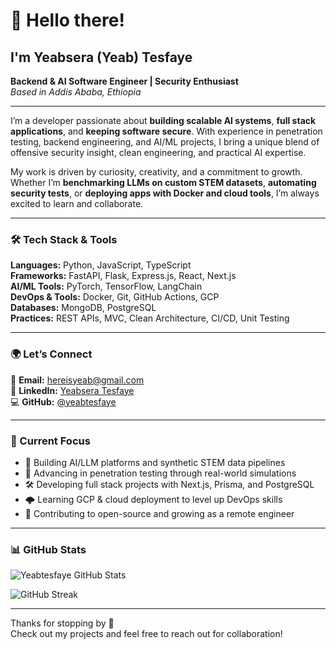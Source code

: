 # 👋 Hello there!  
## I'm **Yeabsera (Yeab) Tesfaye**  

**Backend & AI Software Engineer | Security Enthusiast**  
*Based in Addis Ababa, Ethiopia*

---

I’m a developer passionate about **building scalable AI systems**, **full stack applications**, and **keeping software secure**. With experience in penetration testing, backend engineering, and AI/ML projects, I bring a unique blend of offensive security insight, clean engineering, and practical AI expertise.  

My work is driven by curiosity, creativity, and a commitment to growth. Whether I’m **benchmarking LLMs on custom STEM datasets**, **automating security tests**, or **deploying apps with Docker and cloud tools**, I’m always excited to learn and collaborate.  

---

### 🛠️ Tech Stack & Tools

**Languages:** Python, JavaScript, TypeScript  
**Frameworks:** FastAPI, Flask, Express.js, React, Next.js  
**AI/ML Tools:** PyTorch, TensorFlow, LangChain  
**DevOps & Tools:** Docker, Git, GitHub Actions, GCP  
**Databases:** MongoDB, PostgreSQL  
**Practices:** REST APIs, MVC, Clean Architecture, CI/CD, Unit Testing  

---

### 🌍 Let’s Connect

📧 **Email:** [hereisyeab@gmail.com](mailto:hereisyeab@gmail.com)  
🔗 **LinkedIn:** [Yeabsera Tesfaye](https://www.linkedin.com/in/yeab-tesefaye/)  
💻 **GitHub:** [@yeabtesfaye](https://github.com/yeabtesfaye)  

---

### 📌 Current Focus

- 🤖 Building AI/LLM platforms and synthetic STEM data pipelines  
- 🔐 Advancing in penetration testing through real-world simulations  
- 🛠 Developing full stack projects with Next.js, Prisma, and PostgreSQL  
- 🌩 Learning GCP & cloud deployment to level up DevOps skills  
- 🤝 Contributing to open-source and growing as a remote engineer  

---

### 📊 GitHub Stats

![Yeabtesfaye GitHub Stats](https://github-readme-stats.vercel.app/api?username=yeabtesfaye&show_icons=true&count_private=true&title_color=0891b2&text_color=ffffff&icon_color=0891b2&bg_color=1c1917&hide_border=true)

![GitHub Streak](https://github-readme-streak-stats.herokuapp.com/?user=yeabtesfaye&stroke=ffffff&background=1c1917&ring=0891b2&fire=0891b2&currStreakNum=ffffff&currStreakLabel=0891b2&sideNums=ffffff&sideLabels=ffffff&dates=ffffff&hide_border=true)

---

Thanks for stopping by 🙌  
Check out my projects and feel free to reach out for collaboration!  
